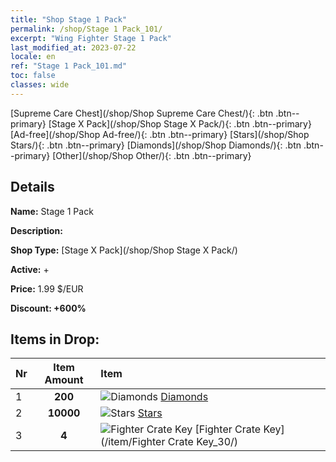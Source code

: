 ```yaml
---
title: "Shop Stage 1 Pack"
permalink: /shop/Stage 1 Pack_101/
excerpt: "Wing Fighter Stage 1 Pack"
last_modified_at: 2023-07-22
locale: en
ref: "Stage 1 Pack_101.md"
toc: false
classes: wide
---
```



  [Supreme Care Chest](/shop/Shop Supreme Care Chest/){: .btn .btn--primary}   [Stage X Pack](/shop/Shop Stage X Pack/){: .btn .btn--primary}   [Ad-free](/shop/Shop Ad-free/){: .btn .btn--primary}   [Stars](/shop/Shop Stars/){: .btn .btn--primary}   [Diamonds](/shop/Shop Diamonds/){: .btn .btn--primary}   [Other](/shop/Shop Other/){: .btn .btn--primary} 

## Details

 **Name:** Stage 1 Pack 

 **Description:** 

 **Shop Type:** [Stage X Pack](/shop/Shop Stage X Pack/)

 **Active:** + 

 **Price:** 1.99 $/EUR 

 **Discount: +600%** 

## Items in Drop:

  |  Nr | Item Amount  |       Item       |
  |:----|:------------:|:-----------------|
  | 1 | **200**  | ![Diamonds](/images/item/Diamonds_p.png) [Diamonds](/item/Diamonds_15/) | 
  | 2 | **10000**  | ![Stars](/images/item/Stars_p.png) [Stars](/item/Stars_2/) | 
  | 3 | **4**  | ![Fighter Crate Key](/images/item/Fighter_Crate_Key_p.png) [Fighter Crate Key](/item/Fighter Crate Key_30/) | 

